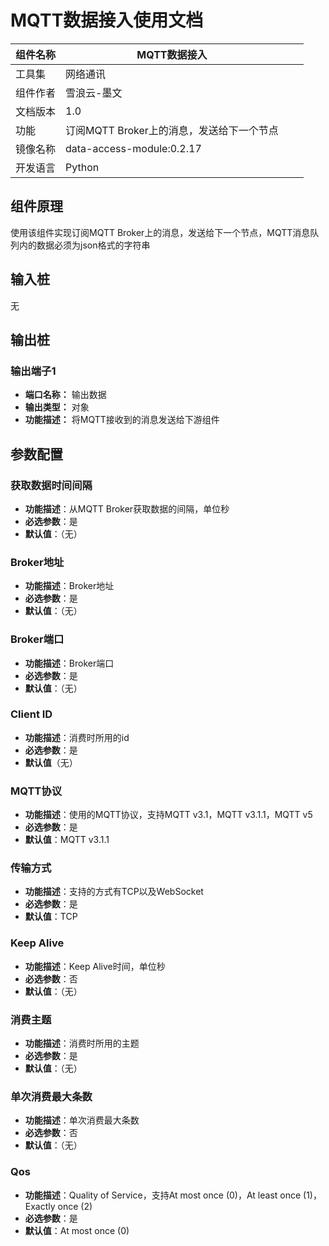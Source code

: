 # MQTT数据接入使用文档
| 组件名称 | MQTT数据接入 |  |  |
| --- | --- | --- | --- |
| 工具集 | 网络通讯 |  |  |
| 组件作者 | 雪浪云-墨文 |  |  |
| 文档版本 | 1.0 |  |  |
| 功能 | 订阅MQTT Broker上的消息，发送给下一个节点 |  |  |
| 镜像名称 | data-access-module:0.2.17 |  |  |
| 开发语言 | Python |  |  |

## 组件原理
使用该组件实现订阅MQTT Broker上的消息，发送给下一个节点，MQTT消息队列内的数据必须为json格式的字符串

## 输入桩

无

## 输出桩

### 输出端子1

- **端口名称：** 输出数据
- **输出类型：** 对象
- **功能描述：** 将MQTT接收到的消息发送给下游组件

## 参数配置

### 获取数据时间间隔
- **功能描述**：从MQTT Broker获取数据的间隔，单位秒
- **必选参数**：是
- **默认值**：（无）

### Broker地址
- **功能描述**：Broker地址
- **必选参数**：是
- **默认值**：（无）

### Broker端口
- **功能描述**：Broker端口
- **必选参数**：是
- **默认值**：（无）

### Client ID
- **功能描述**：消费时所用的id
- **必选参数**：是
- **默认值**（无）

### MQTT协议
- **功能描述**：使用的MQTT协议，支持MQTT v3.1，MQTT v3.1.1，MQTT v5
- **必选参数**：是
- **默认值**：MQTT v3.1.1

### 传输方式
- **功能描述**：支持的方式有TCP以及WebSocket
- **必选参数**：是
- **默认值**：TCP

### Keep Alive
- **功能描述**：Keep Alive时间，单位秒
- **必选参数**：否
- **默认值**：（无）

### 消费主题
- **功能描述**：消费时所用的主题
- **必选参数**：是
- **默认值**：（无）

### 单次消费最大条数
- **功能描述**：单次消费最大条数
- **必选参数**：否
- **默认值**：（无）

### Qos
- **功能描述**：Quality of Service，支持At most once (0)，At least once (1)，Exactly once (2)
- **必选参数**：是
- **默认值**：At most once (0)